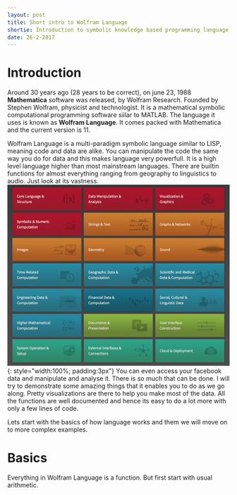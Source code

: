 ```yaml
---
layout: post
title: Short intro to Wolfram Language
shortie: Introduction to symbolic knowledge based programming language | Wolfram Language
date: 26-2-2017
---
```


# Introduction
Around 30 years ago (28 years to be correct), on june 23, 1988 **Mathematica** software was released, 
by Wolfram Research. Founded by Stephen Wolfram, physicist and technologist. 
It is a mathematical symbolic computational programming software siilar to MATLAB. 
The language it uses is known as **Wolfram Language**.
It comes packed with Mathematica and the current version is 11.

Wolfram Language is a multi-paradigm symbolic language similar to LISP, meaning code and data are alike. 
You can manipulate the code the same way you do for data and this makes language very powerfull.
It is a high level language higher than most mainstream languages.
There are builtin functions for almost everything ranging from geography to linguistics to audio. 
Just look at its vastness.
![wolfram documentation](/assets/wolfram-documentation.png){: style="width:100%; padding:3px"}
You can even access your facebook data and manipulate and analyse it.
There is so much that can be done.
I will try to demonstrate some amazing things that it enables you to do as we go along.
Pretty visualizations are there to help you make most of the data.
All the functions are well documented and hence its easy to do a lot more with only a few lines of code.

Lets start with the basics of how language works and them we will move on to more complex examples.

# Basics
Everything in Wolfram Language is a function. But first start with usual arithmetic.


